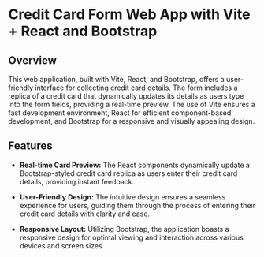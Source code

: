 # Credit Card Form Web App with Vite + React and Bootstrap

## Overview

This web application, built with Vite, React, and Bootstrap, offers a user-friendly interface for collecting credit card details. The form includes a replica of a credit card that dynamically updates its details as users type into the form fields, providing a real-time preview. The use of Vite ensures a fast development environment, React for efficient component-based development, and Bootstrap for a responsive and visually appealing design.

## Features

- **Real-time Card Preview:** The React components dynamically update a Bootstrap-styled credit card replica as users enter their credit card details, providing instant feedback.

- **User-Friendly Design:** The intuitive design ensures a seamless experience for users, guiding them through the process of entering their credit card details with clarity and ease.

- **Responsive Layout:** Utilizing Bootstrap, the application boasts a responsive design for optimal viewing and interaction across various devices and screen sizes.